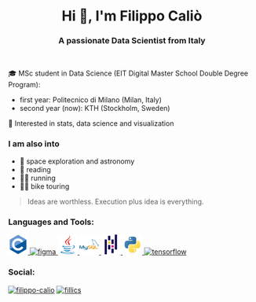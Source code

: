 <h1 align="center">Hi 👋, I'm Filippo Caliò</h1>
<h3 align="center">A passionate Data Scientist from Italy</h3>
<br />


🎓 MSc student in Data Science (EIT Digital Master School Double Degree Program):
- first year: Politecnico di Milano (Milan, Italy)
- second year (now): KTH (Stockholm, Sweden)

🌱 Interested in stats, data science and visualization

### I am also into
- 🔭 space exploration and astronomy <br />
- 📖 reading<br />
- 🏃🏻 running<br />
- 🚴🏻 bike touring<br />

>Ideas are worthless. Execution plus idea is everything.


<h3 align="left">Languages and Tools:</h3>
<p align="left"> <a href="https://www.cprogramming.com/" target="_blank" rel="noreferrer"> <img src="https://raw.githubusercontent.com/devicons/devicon/master/icons/c/c-original.svg" alt="c" width="40" height="40"/> </a> <a href="https://www.figma.com/" target="_blank" rel="noreferrer"> <img src="https://www.vectorlogo.zone/logos/figma/figma-icon.svg" alt="figma" width="40" height="40"/> </a> <a href="https://www.java.com" target="_blank" rel="noreferrer"> <img src="https://raw.githubusercontent.com/devicons/devicon/master/icons/java/java-original.svg" alt="java" width="40" height="40"/> </a> <a href="https://www.mysql.com/" target="_blank" rel="noreferrer"> <img src="https://raw.githubusercontent.com/devicons/devicon/master/icons/mysql/mysql-original-wordmark.svg" alt="mysql" width="40" height="40"/> </a> <a href="https://pandas.pydata.org/" target="_blank" rel="noreferrer"> <img src="https://raw.githubusercontent.com/devicons/devicon/2ae2a900d2f041da66e950e4d48052658d850630/icons/pandas/pandas-original.svg" alt="pandas" width="40" height="40"/> </a> <a href="https://www.python.org" target="_blank" rel="noreferrer"> <img src="https://raw.githubusercontent.com/devicons/devicon/master/icons/python/python-original.svg" alt="python" width="40" height="40"/> </a> <a href="https://www.tensorflow.org" target="_blank" rel="noreferrer"> <img src="https://www.vectorlogo.zone/logos/tensorflow/tensorflow-icon.svg" alt="tensorflow" width="40" height="40"/> </a> </p>


<h3 align="left">Social:</h3>
<p align="left">
<a href="https://linkedin.com/in/filippo-calio" target="blank"><img align="center" src="https://img.shields.io/badge/LinkedIn-0077B5?style=for-the-badge&logo=linkedin&logoColor=white" alt="filippo-calio" /></a>
<a href="https://t.me/fillics" target="blank"><img align="center" src="https://img.shields.io/badge/Telegram-2CA5E0?style=for-the-badge&logo=telegram&logoColor=white" alt="fillics" /></a>
</p>

